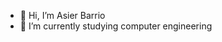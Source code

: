 - 👋 Hi, I’m Asier Barrio
- 🌱 I’m currently studying computer engineering


<!---
AsierBarrio/AsierBarrio is a ✨ special ✨ repository because its `README.md` (this file) appears on your GitHub profile.
You can click the Preview link to take a look at your changes.
- 👀 I’m interested in ...
- 📫 How to reach me ...
- ⚡ Fun fact: ...
--->
